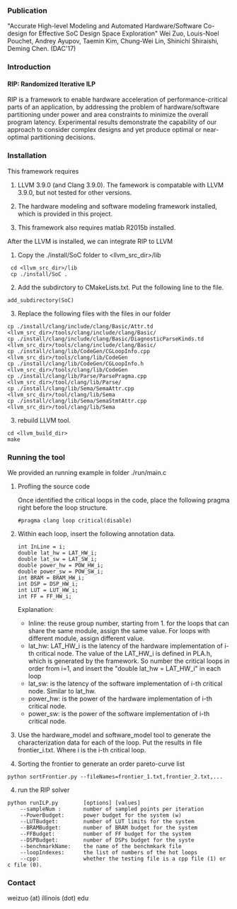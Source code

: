 ### Publication
"Accurate High-level Modeling and Automated Hardware/Software Co-design for Effective SoC Design Space Exploration" Wei Zuo, Louis-Noel Pouchet, Andrey Ayupov, Taemin Kim, Chung-Wei Lin, Shinichi Shiraishi, Deming Chen. (DAC'17)

### Introduction
#### RIP: Randomized Iterative ILP
RIP is a framework to enable hardware acceleration of performance-critical parts of an application, by addressing the problem of hardware/software partitioning under power and area constraints to minimize the overall program latency. Experimental results demonstrate the capability of our approach to consider complex designs and yet produce optimal or near-optimal partitioning decisions. 

### Installation

This framework requires 

1. LLVM 3.9.0 (and Clang 3.9.0). The famework is compatable with LLVM 3.9.0, but not tested for other versions.

2. The hardware modeling and software modeling framework installed, which is provided in this project.

3. This framework also requires matlab R2015b installed.


After the LLVM is installed, we can integrate RIP to LLVM

1. Copy the ./install/SoC folder to <llvm_src_dir>/lib
	
```
 cd <llvm_src_dir>/lib
 cp ./install/SoC .
```
2. Add the subdirctory to CMakeLists.txt. Put the following line to the file.

```
add_subdirectory(SoC)
```

3. Replace the following files with the files in our folder

```
cp ./install/clang/include/clang/Basic/Attr.td <llvm_src_dir>/tools/clang/include/clang/Basic/
cp ./install/clang/include/clang/Basic/DiagnosticParseKinds.td <llvm_src_dir>/tools/clang/include/clang/Basic/
cp ./install/clang/lib/CodeGen/CGLoopInfo.cpp <llvm_src_dir>/tools/clang/lib/CodeGen
cp ./install/clang/lib/CodeGen/CGLoopInfo.h <llvm_src_dir>/tools/clang/lib/CodeGen
cp ./install/clang/lib/Parse/ParsePragma.cpp <llvm_src_dir>/tool/clang/lib/Parse/
cp ./install/clang/lib/Sema/SemaAttr.cpp <llvm_src_dir>/tool/clang/lib/Sema
cp ./install/clang/lib/Sema/SemaStmtAttr.cpp <llvm_src_dir>/tool/clang/lib/Sema
```
3. rebuild LLVM tool. 

```
cd <llvm_build_dir>
make
```


### Running the tool

We provided  an running example in folder ./run/main.c

1. Profling the source code

	Once identified the critical loops in the code, place the following pragma right before the loop structure.
	
	```
	#pragma clang loop critical(disable)
	```
2. Within each loop, insert the following annotation data. 

	```
	int InLine = i;
	double lat_hw = LAT_HW_i;  
	double lat_sw = LAT_SW_i;
	double power_hw = POW_HW_i;
	double power_sw = POW_SW_i;
	int BRAM = BRAM_HW_i;
	int DSP = DSP_HW_i;
	int LUT = LUT_HW_i;
	int FF = FF_HW_i;
	```
	Explanation: 
		
	* Inline: the reuse group number, starting from 1. for the loops that can share the same module, assign the same value. For loops with different module, assign different value. 
	* lat_hw: LAT_HW_i is the latency of the hardware implementation of i-th critical node. The value of the LAT_HW_i is defined in PLA.h, which is generated by the framework. So number the critical loops in order from i=1, and insert the "double lat_hw = LAT_HW_i" in each loop
	* lat_sw: is the latency of the software implementation of i-th critical node. Similar to lat_hw.
	* power_hw: is the power of the hardware implementation of i-th critical node.
	* power_sw: is the power of the software implementation of i-th critical node.
	
2. Use the hardware_model and software_model tool to generate the characterization data for each of the loop. Put the results in file frontier_i.txt. Where i is the i-th critical loop.

3. Sorting the frontier to generate an order pareto-curve list

```
python sortFrontier.py --fileNames=frontier_1.txt,frontier_2.txt,...
```
4. run the RIP solver

```
python runILP.py  		[options] [values]
	--sampleNum :		number of sampled points per iteration
	--PowerBudget:		power budget for the system (w)
	--LUTBudget:		number of LUT limits for the system
	--BRAMBudget:		number of BRAM budget for the system
	--FFBudget:			number of FF budget for the system
	--DSPBudget:		number of DSPs budget for the syste
	--benchmarkName:	the name of the benchmkark file
	--loopIndexes:		the list of numbers of the hot loops
	--cpp:				whether the testing file is a cpp file (1) or c file (0).
```

### Contact
weizuo (at) illinois (dot) edu


